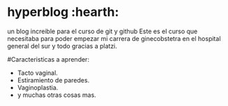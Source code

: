 # hyperblog  :hearth:
un blog increible para el curso de git y github
Este es el curso que necesitaba para poder empezar mi carrera de ginecobstetra en el hospital general del sur y todo gracias a platzi.

#Caracteristicas a aprender:
- Tacto vaginal.
- Estiramiento de paredes.
- Vaginoplastia.
- y muchas otras cosas mas.

